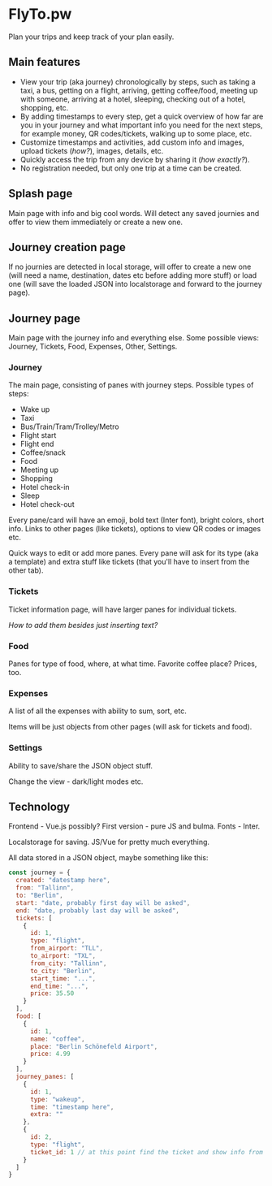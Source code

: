 # FlyTo.pw

Plan your trips and keep track of your plan easily.

## Main features

* View your trip (aka journey) chronologically by steps, such as taking a taxi, a bus, getting on a flight, arriving, getting coffee/food, meeting up with someone, arriving at a hotel, sleeping, checking out of a hotel, shopping, etc.
* By adding timestamps to every step, get a quick overview of how far are you in your journey and what important info you need for the next steps, for example money, QR codes/tickets, walking up to some place, etc.
* Customize timestamps and activities, add custom info and images, upload tickets (_how?_), images, details, etc.
* Quickly access the trip from any device by sharing it (_how exactly?_).
* No registration needed, but only one trip at a time can be created.

## Splash page
Main page with info and big cool words. Will detect any saved journies and offer to view them immediately or create a new one.

## Journey creation page
If no journies are detected in local storage, will offer to create a new one (will need a name, destination, dates etc before adding more stuff) or load one (will save the loaded JSON into localstorage and forward to the journey page).

## Journey page
Main page with the journey info and everything else. Some possible views: Journey, Tickets, Food, Expenses, Other, Settings.

### Journey
The main page, consisting of panes with journey steps. Possible types of steps:
* Wake up
* Taxi
* Bus/Train/Tram/Trolley/Metro
* Flight start
* Flight end
* Coffee/snack
* Food
* Meeting up
* Shopping
* Hotel check-in
* Sleep
* Hotel check-out

Every pane/card will have an emoji, bold text (Inter font), bright colors, short info. Links to other pages (like tickets), options to view QR codes or images etc.

Quick ways to edit or add more panes. Every pane will ask for its type (aka a template) and extra stuff like tickets (that you'll have to insert from the other tab).

### Tickets
Ticket information page, will have larger panes for individual tickets.

_How to add them besides just inserting text?_

### Food
Panes for type of food, where, at what time. Favorite coffee place? Prices, too.

### Expenses
A list of all the expenses with ability to sum, sort, etc.

Items will be just objects from other pages (will ask for tickets and food).

### Settings
Ability to save/share the JSON object stuff.

Change the view - dark/light modes etc.

## Technology
Frontend - Vue.js possibly? First version - pure JS and bulma. Fonts - Inter.

Localstorage for saving. JS/Vue for pretty much everything.

All data stored in a JSON object, maybe something like this:
```js
const journey = {
  created: "datestamp here",
  from: "Tallinn",
  to: "Berlin",
  start: "date, probably first day will be asked",
  end: "date, probably last day will be asked",
  tickets: [
    {
      id: 1,
      type: "flight",
      from_airport: "TLL",
      to_airport: "TXL",
      from_city: "Tallinn",
      to_city: "Berlin",
      start_time: "...",
      end_time: "...",
      price: 35.50
    }
  ],
  food: [
    {
      id: 1,
      name: "coffee",
      place: "Berlin Schönefeld Airport",
      price: 4.99
    }
  ],
  journey_panes: [
    {
      id: 1,
      type: "wakeup",
      time: "timestamp here",
      extra: ""
    },
    {
      id: 2,
      type: "flight",
      ticket_id: 1 // at this point find the ticket and show info from there?
    }
  ]
}
````
